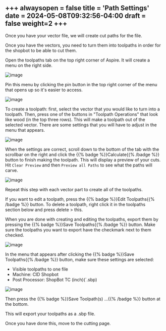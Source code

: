 +++
alwaysopen = false
title = 'Path Settings'
date = 2024-05-08T09:32:56-04:00
draft = false
weight=2
+++
---

Once you have your vector file, we will create cut paths for the file.

Once you have the vectors, you need to turn them into toolpaths in order for the shopbot to be able to cut them.

Open the toolpaths tab on the top right corner of Aspire. It will create a menu on the right side. 

![image](/images/242.png)

Pin this menu by clicking the pin button in the top right corner of the menu that opens up so it's easier to access.

![image](/images/243.png) 

To create a toolpath: first, select the vector that you would like to turn into a toolpath. Then, press one of the buttons in "Toolpath Operations" that look like wood (in the top three rows). This will make a toolpath out of the selected vector. There are some settings that you will have to adjust in the menu that appears. 

![image](/images/244.png)

When the settings are correct, scroll down to the bottom of the tab with the scrollbar on the right and click the {{% badge %}}Calculate{{% /badge %}} button to finish making the toolpath. This will display a preview of your cuts. Hit `Clear Preview` and then `Preview all Paths` to see what the paths will carve.

![image](/images/245.png)

Repeat this step with each vector part to create all of the toolpaths. 

If you want to edit a toolpath, press the {{% badge %}}Edit Toolpaths{{% /badge %}} button. To delete a toolpath, right click it in the toolpaths section below and press delete > this.

When you are done with creating and editing the toolpaths, export them by pressing the {{% badge %}}Save Toolpaths{{% /badge %}} button. Make sure the toolpaths you want to export have the checkmark next to them checked.

![image](/images/246.png)

In the menu that appears after clicking the {{% badge %}}Save Toolpaths{{% /badge %}} button, make sure these settings are selected:

- Visible toolpaths to one file
- Machine: CID Shopbot
- Post Processor: ShopBot TC (inch)(`.sbp)

![image](/images/247.png)

Then press the {{% badge %}}Save Toolpath(s) ...{{% /badge %}} button at the bottom.

This will export your toolpaths as a .sbp file.

Once you have done this, move to the cutting page.


